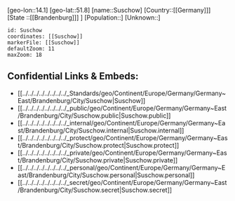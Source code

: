 ﻿---
location: [51.8,14.1]
mapzoom: [7,12] 
mapmarker: city 
type: City
tags:
- geo/City


SpocWebEntityId: 34681
isDeleted: false
confidential: public

---
[geo-lon::14.1]
[geo-lat::51.8]
[name::Suschow]
[Country::[[Germany]]]
[State ::[[Brandenburg]]] ]
[Population::]
[Unknown::]


```leaflet
id: Suschow
coordinates: [[Suschow]]
markerFile: [[Suschow]]
defaultZoom: 11 
maxZoom: 18
```


## Confidential Links & Embeds: 
- [[../../../../../../../../_Standards/geo/Continent/Europe/Germany/Germany~East/Brandenburg/City/Suschow|Suschow]] 
- [[../../../../../../../../_public/geo/Continent/Europe/Germany/Germany~East/Brandenburg/City/Suschow.public|Suschow.public]] 
- [[../../../../../../../../_internal/geo/Continent/Europe/Germany/Germany~East/Brandenburg/City/Suschow.internal|Suschow.internal]] 
- [[../../../../../../../../_protect/geo/Continent/Europe/Germany/Germany~East/Brandenburg/City/Suschow.protect|Suschow.protect]] 
- [[../../../../../../../../_private/geo/Continent/Europe/Germany/Germany~East/Brandenburg/City/Suschow.private|Suschow.private]] 
- [[../../../../../../../../_personal/geo/Continent/Europe/Germany/Germany~East/Brandenburg/City/Suschow.personal|Suschow.personal]] 
- [[../../../../../../../../_secret/geo/Continent/Europe/Germany/Germany~East/Brandenburg/City/Suschow.secret|Suschow.secret]] 

